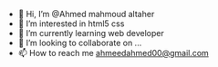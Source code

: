 - 👋 Hi, I’m @Ahmed mahmoud altaher
- 👀 I’m interested in html5 css
- 🌱 I’m currently learning web developer 
- 💞️ I’m looking to collaborate on ...
- 📫 How to reach me ahmeedahmed00@gmail.com


<!---
Ahmedmahmoudaltaher/Ahmedmahmoudaltaher is a ✨ special ✨ repository because its `README.md` (this file) appears on your GitHub profile.
You can click the Preview link to take a look at your changes.
--->

